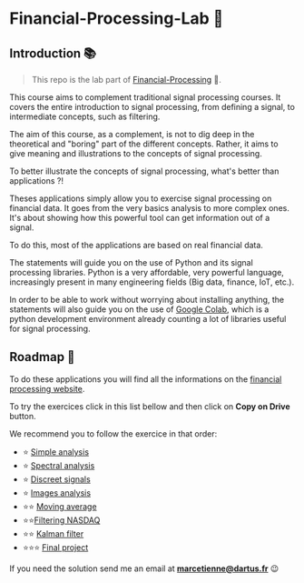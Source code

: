 # Financial-Processing-Lab 🚀

## Introduction 📚
> This repo is the lab part of [Financial-Processing](https://github.com/MarcEtienneDartus/Financial-Processing) 📖.

This course aims to complement traditional signal processing courses. It covers the entire introduction to signal processing, from defining a signal, to intermediate concepts, such as filtering.

The aim of this course, as a complement, is not to dig deep in the theoretical and "boring" part of the different concepts. Rather, it aims to give meaning and illustrations to the concepts of signal processing.

To better illustrate the concepts of signal processing, what's better than applications ?!

Theses applications simply allow you to exercise signal processing on financial data. It goes from the very basics analysis to more complex ones.
It's about showing how this powerful tool can get information out of a signal.

To do this, most of the applications are based on real financial data.

The statements will guide you on the use of Python and its signal processing libraries. Python is a very affordable, very powerful language, increasingly present in many engineering fields (Big data, finance, IoT, etc.).

In order to be able to work without worrying about installing anything, the statements will also guide you on the use of [Google Colab](https://colab.research.google.com/), which is a python development environment already counting a lot of libraries useful for signal processing.

## Roadmap 📝

To do these applications you will find all the informations on the [financial processing website](https://financial-processing.onrender.com/).

To try the exercices click in this list bellow and then click on **Copy on Drive** button.

We recommend you to follow the exercice in that order:
- ⭐️ [Simple analysis](https://colab.research.google.com/github/MarcEtienneDartus/Financial-Processing-Lab/blob/master/simple_analysis.ipynb)
- ⭐️ [Spectral analysis](https://colab.research.google.com/github/MarcEtienneDartus/Financial-Processing-Lab/blob/master/spectral_analysis.ipynb)
- ⭐️ [Discreet signals](https://colab.research.google.com/github/MarcEtienneDartus/Financial-Processing-Lab/blob/master/discreet_signal.ipynb)
- ⭐️ [Images analysis](https://colab.research.google.com/github/MarcEtienneDartus/Financial-Processing-Lab/blob/master/images.ipynb)
- ⭐️⭐️ [Moving average](https://colab.research.google.com/github/MarcEtienneDartus/Financial-Processing-Lab/blob/master/moving_average.ipynb) 
- ⭐️⭐️[Filtering NASDAQ](https://colab.research.google.com/github/MarcEtienneDartus/Financial-Processing-Lab/blob/master/filter_nasdaq.ipynb)
- ⭐️⭐️ [Kalman filter](https://colab.research.google.com/github/MarcEtienneDartus/Financial-Processing-Lab/blob/master/kalman.ipynb)
- ⭐️⭐️⭐️ [Final project](https://colab.research.google.com/github/MarcEtienneDartus/Financial-Processing-Lab/blob/master/final_project.ipynb)

If you need the solution send me an email at **marcetienne@dartus.fr** 😉
